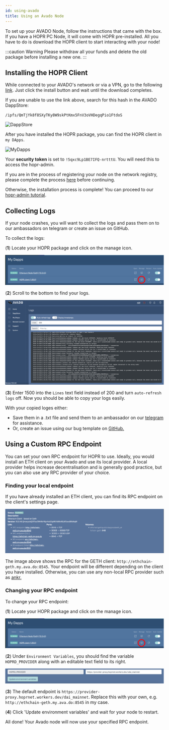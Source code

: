 ```yaml
---
id: using-avado
title: Using an Avado Node
---
```


To set up your AVADO Node, follow the instructions that came with the box. If you have a HOPR PC Node, it will come with HOPR pre-installed. All you have to do is download the HOPR client to start interacting with your node!

:::caution Warning
Please withdraw all your funds and delete the old package before installing a new one.
:::

## Installing the HOPR Client

While connected to your AVADO's network or via a VPN, go to the following [link](http://my.ava.do/#/installer/%2Fipfs%2FQmPhSZTZbM6kd9VizvZpKDN3fQe5bqvCDooCBPYEUXdTcy). Just click the install button and wait until the download completes.

If you are unable to use the link above, search for this hash in the AVADO DappStore:

```
/ipfs/QmTjYk8f8SXyTKy8W9skPtKmx5FnV3oVHDegqPio1FtdoS
```

![DappStore](/img/node/avado-1.png)

After you have installed the HOPR package, you can find the HOPR client in `my DApps`.

![MyDapps](/img/node/avado-2.png)

Your **security token** is set to `!5qxc9Lp1BE7IFQ-nrtttU`. You will need this to access the hopr-admin.

If you are in the process of registering your node on the network registry, please complete the process [here](./network-registry-tutorial.md) before continuing.

Otherwise, the installation process is complete! You can proceed to our [hopr-admin tutorial](using-hopr-admin).

## Collecting Logs

If your node crashes, you will want to collect the logs and pass them on to our ambassadors on telegram or create an issue on GitHub.

To collect the logs:

(**1**) Locate your HOPR package and click on the manage icon.

![Manage Avado](./images/avado-manage.png)

(**2**) Scroll to the bottom to find your logs.

![Avado Logs](./images/Avado-logs.png)

(**3**) Enter 1500 into the `Lines` text field instead of 200 and turn `auto-refresh logs` off. Now you should be able to copy your logs easily.

With your copied loges either:

- Save them in a .txt file and send them to an ambassador on our [telegram](https://t.me/hoprnet) for assistance.
- Or, create an issue using our bug template on [GitHub.](https://github.com/hoprnet/hoprnet/issues)

## Using a Custom RPC Endpoint

You can set your own RPC endpoint for HOPR to use. Ideally, you would install an ETH client on your Avado and use its local provider. A local provider helps increase decentralisation and is generally good practice, but you can also use any RPC provider of your choice.

### Finding your local endpoint

If you have already installed an ETH client, you can find its RPC endpoint on the client's settings page.

![ETH client settings](./images/RPC-endpoint-avado.png)

The image above shows the RPC for the GETH client: `http://ethchain-geth.my.ava.do:8545`. Your endpoint will be different depending on the client you have installed. Otherwise, you can use any non-local RPC provider such as [ankr.](https://www.ankr.com/)

### Changing your RPC endpoint

To change your RPC endpoint:

(**1**) Locate your HOPR package and click on the manage icon.

![Manage Avado](./images/avado-manage.png)

(**2**) Under `Environment Variables`, you should find the variable `HOPRD_PROVIDER` along with an editable text field to its right.

![Environment variables](./images/HOPR-provider-Avado.png)

(**3**) The default endpoint is `https://provider-proxy.hoprnet.workers.dev/dai_mainnet`. Replace this with your own, e.g. `http://ethchain-geth.my.ava.do:8545` in my case.

(**4**) Click 'Update environment variables' and wait for your node to restart.

All done! Your Avado node will now use your specified RPC endpoint.
